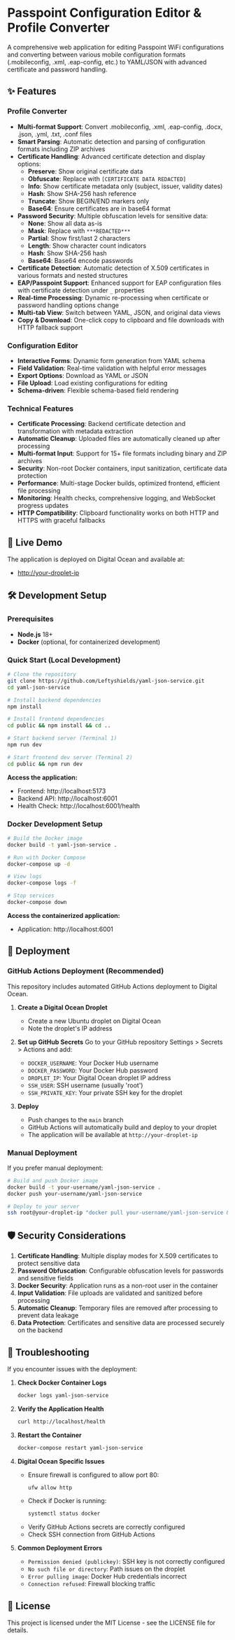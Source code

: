 # Passpoint Configuration Editor & Profile Converter

A comprehensive web application for editing Passpoint WiFi configurations and converting between various mobile configuration formats (.mobileconfig, .xml, .eap-config, etc.) to YAML/JSON with advanced certificate and password handling.

## ✨ Features

### Profile Converter
- **Multi-format Support**: Convert .mobileconfig, .xml, .eap-config, .docx, .json, .yml, .txt, .conf files
- **Smart Parsing**: Automatic detection and parsing of configuration formats including ZIP archives
- **Certificate Handling**: Advanced certificate detection and display options:
  - **Preserve**: Show original certificate data
  - **Obfuscate**: Replace with `[CERTIFICATE DATA REDACTED]`
  - **Info**: Show certificate metadata only (subject, issuer, validity dates)
  - **Hash**: Show SHA-256 hash reference
  - **Truncate**: Show BEGIN/END markers only
  - **Base64**: Ensure certificates are in base64 format
- **Password Security**: Multiple obfuscation levels for sensitive data:
  - **None**: Show all data as-is
  - **Mask**: Replace with `***REDACTED***`
  - **Partial**: Show first/last 2 characters
  - **Length**: Show character count indicators
  - **Hash**: Show SHA-256 hash
  - **Base64**: Base64 encode passwords
- **Certificate Detection**: Automatic detection of X.509 certificates in various formats and nested structures
- **EAP/Passpoint Support**: Enhanced support for EAP configuration files with certificate detection under `_` properties
- **Real-time Processing**: Dynamic re-processing when certificate or password handling options change
- **Multi-tab View**: Switch between YAML, JSON, and original data views
- **Copy & Download**: One-click copy to clipboard and file downloads with HTTP fallback support

### Configuration Editor  
- **Interactive Forms**: Dynamic form generation from YAML schema
- **Field Validation**: Real-time validation with helpful error messages
- **Export Options**: Download as YAML or JSON
- **File Upload**: Load existing configurations for editing
- **Schema-driven**: Flexible schema-based field rendering

### Technical Features
- **Certificate Processing**: Backend certificate detection and transformation with metadata extraction
- **Automatic Cleanup**: Uploaded files are automatically cleaned up after processing
- **Multi-format Input**: Support for 15+ file formats including binary and ZIP archives
- **Security**: Non-root Docker containers, input sanitization, certificate data protection
- **Performance**: Multi-stage Docker builds, optimized frontend, efficient file processing
- **Monitoring**: Health checks, comprehensive logging, and WebSocket progress updates
- **HTTP Compatibility**: Clipboard functionality works on both HTTP and HTTPS with graceful fallbacks

## 🔧 Live Demo

The application is deployed on Digital Ocean and available at:
- [http://your-droplet-ip](http://your-droplet-ip)

## 🛠️ Development Setup

### Prerequisites
- **Node.js** 18+ 
- **Docker** (optional, for containerized development)

### Quick Start (Local Development)

```bash
# Clone the repository
git clone https://github.com/Leftyshields/yaml-json-service.git
cd yaml-json-service

# Install backend dependencies
npm install

# Install frontend dependencies  
cd public && npm install && cd ..

# Start backend server (Terminal 1)
npm run dev

# Start frontend dev server (Terminal 2)
cd public && npm run dev
```

**Access the application:**
- Frontend: http://localhost:5173
- Backend API: http://localhost:6001
- Health Check: http://localhost:6001/health

### Docker Development Setup

```bash
# Build the Docker image
docker build -t yaml-json-service .

# Run with Docker Compose
docker-compose up -d

# View logs
docker-compose logs -f

# Stop services
docker-compose down
```

**Access the containerized application:**
- Application: http://localhost:6001

## 🚢 Deployment

### GitHub Actions Deployment (Recommended)

This repository includes automated GitHub Actions deployment to Digital Ocean.

1. **Create a Digital Ocean Droplet**
   - Create a new Ubuntu droplet on Digital Ocean
   - Note the droplet's IP address

2. **Set up GitHub Secrets**
   Go to your GitHub repository Settings > Secrets > Actions and add:
   - `DOCKER_USERNAME`: Your Docker Hub username
   - `DOCKER_PASSWORD`: Your Docker Hub password
   - `DROPLET_IP`: Your Digital Ocean droplet IP address
   - `SSH_USER`: SSH username (usually 'root')
   - `SSH_PRIVATE_KEY`: Your private SSH key for the droplet

3. **Deploy**
   - Push changes to the `main` branch
   - GitHub Actions will automatically build and deploy to your droplet
   - The application will be available at `http://your-droplet-ip`

### Manual Deployment

If you prefer manual deployment:

```bash
# Build and push Docker image
docker build -t your-username/yaml-json-service .
docker push your-username/yaml-json-service

# Deploy to your server
ssh root@your-droplet-ip "docker pull your-username/yaml-json-service && docker stop yaml-json-service || true && docker rm yaml-json-service || true && docker run -d --name yaml-json-service -p 80:6001 --restart unless-stopped your-username/yaml-json-service"
```

## 🛡️ Security Considerations

1. **Certificate Handling**: Multiple display modes for X.509 certificates to protect sensitive data
2. **Password Obfuscation**: Configurable obfuscation levels for passwords and sensitive fields
3. **Docker Security**: Application runs as a non-root user in the container
4. **Input Validation**: File uploads are validated and sanitized before processing
5. **Automatic Cleanup**: Temporary files are removed after processing to prevent data leakage
6. **Data Protection**: Certificates and sensitive data are processed securely on the backend

## 📝 Troubleshooting

If you encounter issues with the deployment:

1. **Check Docker Container Logs**
   ```bash
   docker logs yaml-json-service
   ```

2. **Verify the Application Health**
   ```bash
   curl http://localhost/health
   ```

3. **Restart the Container**
   ```bash
   docker-compose restart yaml-json-service
   ```

4. **Digital Ocean Specific Issues**
   - Ensure firewall is configured to allow port 80:
     ```bash
     ufw allow http
     ```
   - Check if Docker is running:
     ```bash
     systemctl status docker
     ```
   - Verify GitHub Actions secrets are correctly configured
   - Check SSH connection from GitHub Actions

5. **Common Deployment Errors**
   - `Permission denied (publickey)`: SSH key is not correctly configured
   - `No such file or directory`: Path issues on the droplet
   - `Error pulling image`: Docker Hub credentials incorrect
   - `Connection refused`: Firewall blocking traffic

## 📄 License

This project is licensed under the MIT License - see the LICENSE file for details.